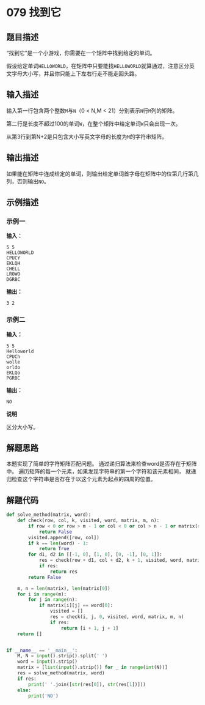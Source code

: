 # 079 找到它

## 题目描述

“找到它”是一个小游戏，你需要在一个矩阵中找到给定的单词。

假设给定单词`HELLOWORLD`，在矩阵中只要能找`HELLOWORLD`就算通过，注意区分英文字母大小写，并且你只能上下左右行走不能走回头路。

## 输入描述

输入第一行包含两个整数`M`与`N`（0 < N,M < 21）分别表示`N`行`M`列的矩阵。

第二行是长度不超过100的单词`W`，在整个矩阵中给定单词`W`只会出现一次。

从第3行到第N+2是只包含大小写英文字母的长度为`M`的字符串矩阵。

## 输出描述

如果能在矩阵中连成给定的单词，则输出给定单词首字母在矩阵中的位第几行第几列，否则输出`NO`。

## 示例描述

### 示例一

**输入：**
```text
5 5
HELLOWORLD
CPUCY
EKLQH
CHELL
LROWO
DGRBC
```

**输出：**
```text
3 2
```

### 示例二

**输入：**
```text
5 5
Helloworld
CPUCh
wolle
orldo
EKLQo
PGRBC
```

**输出：**
```text
NO
```

**说明**

区分大小写。

## 解题思路
本题实现了简单的字符矩阵匹配问题。
通过递归算法来检查word是否存在于矩阵中。
遍历矩阵的每一个元素，如果发现字符串的第一个字符和该元素相同，
就递归检查这个字符串是否存在于以这个元素为起点的四周的位置。
## 解题代码

```python
def solve_method(matrix, word):
    def check(row, col, k, visited, word, matrix, m, n):
        if row < 0 or row > m - 1 or col < 0 or col > n - 1 or matrix[row][col] != word[k] or [row, col] in visited:
            return False
        visited.append([row, col])
        if k == len(word) - 1:
            return True
        for d1, d2 in [[-1, 0], [1, 0], [0, -1], [0, 1]]:
            res = check(row + d1, col + d2, k + 1, visited, word, matrix, m, n)
            if res:
                return res
        return False

    m, n = len(matrix), len(matrix[0])
    for i in range(m):
        for j in range(n):
            if matrix[i][j] == word[0]:
                visited = []
                res = check(i, j, 0, visited, word, matrix, m, n)
                if res:
                    return [i + 1, j + 1]
    return []


if __name__ == '__main__':
    M, N = input().strip().split(' ')
    word = input().strip()
    matrix = [list(input().strip()) for _ in range(int(N))]
    res = solve_method(matrix, word)
    if res:
        print(' '.join([str(res[0]), str(res[1])]))
    else:
        print('NO')
```


